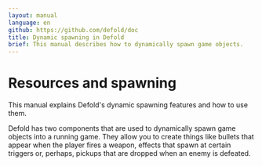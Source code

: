 ```yaml
---
layout: manual
language: en
github: https://github.com/defold/doc
title: Dynamic spawning in Defold
brief: This manual describes how to dynamically spawn game objects.
---
```


# Resources and spawning

This manual explains Defold's dynamic spawning features and how to use them.

Defold has two components that are used to dynamically spawn game objects into a running game. They allow you to create things like bullets that appear when the player fires a weapon, effects that spawn at certain triggers or, perhaps, pickups that are dropped when an enemy is defeated.



